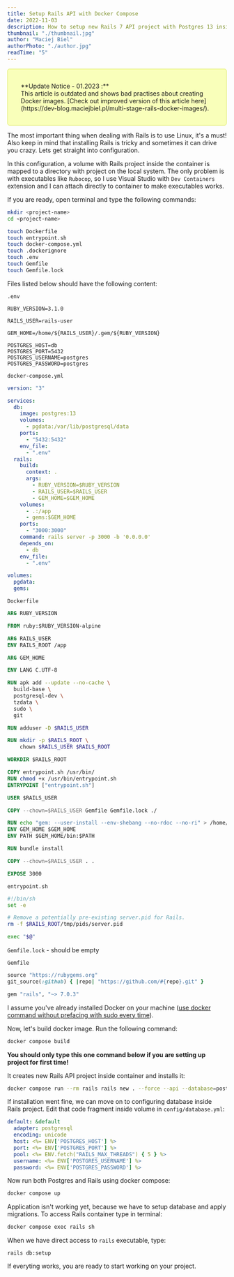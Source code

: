 ```yaml
---
title: Setup Rails API with Docker Compose
date: 2022-11-03
description: How to setup new Rails 7 API project with Postgres 13 inside Docker containers.
thumbnail: "./thumbnail.jpg"
author: "Maciej Biel"
authorPhoto: "./author.jpg"
readTime: "5"
---
```


<p><span style="padding: 30px; background-color: #f9ffba; display: block; border-radius: 5px; border: 1px solid #dfeb64;">**Update Notice - 01.2023 :**<br>This article is outdated and shows bad practises about creating Docker images. [Check out improved version of this article here](https://dev-blog.maciejbiel.pl/multi-stage-rails-docker-images/).</span></p>

The most important thing when dealing with Rails is to use Linux, it's a must! Also keep in mind that installing Rails is tricky and sometimes it can drive you crazy. Lets get straight into configuration.

In this configuration, a volume with Rails project inside the container is mapped to a directory with project on the local system. The only problem is with executables like `Rubocop`, so I use Visual Studio with `Dev Containers` extension and I can attach directly to container to make executables works. 

If you are ready, open terminal and type the following commands:
```bash
mkdir <project-name>
cd <project-name>

touch Dockerfile
touch entrypoint.sh
touch docker-compose.yml
touch .dockerignore
touch .env
touch Gemfile
touch Gemfile.lock
```

Files listed below should have the following content:

`.env`
```
RUBY_VERSION=3.1.0

RAILS_USER=rails-user

GEM_HOME=/home/${RAILS_USER}/.gem/${RUBY_VERSION}

POSTGRES_HOST=db
POSTGRES_PORT=5432
POSTGRES_USERNAME=postgres
POSTGRES_PASSWORD=postgres
```

`docker-compose.yml`
```yml
version: "3"

services:
  db:
    image: postgres:13
    volumes:
      - pgdata:/var/lib/postgresql/data
    ports:
      - "5432:5432"
    env_file:
      - ".env"
  rails:
    build:
      context: .
      args:
        - RUBY_VERSION=$RUBY_VERSION
        - RAILS_USER=$RAILS_USER
        - GEM_HOME=$GEM_HOME
    volumes:
      - .:/app
      - gems:$GEM_HOME
    ports:
      - "3000:3000"
    command: rails server -p 3000 -b '0.0.0.0'
    depends_on:
      - db
    env_file:
      - ".env"

volumes:
  pgdata:
  gems:
```

`Dockerfile`
```dockerfile
ARG RUBY_VERSION

FROM ruby:$RUBY_VERSION-alpine

ARG RAILS_USER
ENV RAILS_ROOT /app

ARG GEM_HOME

ENV LANG C.UTF-8

RUN apk add --update --no-cache \
  build-base \
  postgresql-dev \
  tzdata \
  sudo \
  git

RUN adduser -D $RAILS_USER

RUN mkdir -p $RAILS_ROOT \
    chown $RAILS_USER $RAILS_ROOT

WORKDIR $RAILS_ROOT

COPY entrypoint.sh /usr/bin/
RUN chmod +x /usr/bin/entrypoint.sh
ENTRYPOINT ["entrypoint.sh"]

USER $RAILS_USER

COPY --chown=$RAILS_USER Gemfile Gemfile.lock ./

RUN echo "gem: --user-install --env-shebang --no-rdoc --no-ri" > /home/$RAILS_USER/.gemrc
ENV GEM_HOME $GEM_HOME
ENV PATH $GEM_HOME/bin:$PATH

RUN bundle install

COPY --chown=$RAILS_USER . .

EXPOSE 3000
```

`entrypoint.sh`
```bash
#!/bin/sh
set -e

# Remove a potentially pre-existing server.pid for Rails.
rm -f $RAILS_ROOT/tmp/pids/server.pid

exec "$@"
```

`Gemfile.lock` - should be empty

`Gemfile`
```ruby
source "https://rubygems.org"
git_source(:github) { |repo| "https://github.com/#{repo}.git" }

gem "rails", "~> 7.0.3"
```

I assume you've already installed Docker on your machine ([use docker command without prefacing with sudo every time](https://docs.docker.com/engine/install/linux-postinstall/)).

Now, let's build docker image. Run the following command:
```bash
docker compose build
```

**You should only type this one command below if you are setting up project for first time!**

It creates new Rails API project inside container and installs it:
```bash
docker compose run --rm rails rails new . --force --api --database=postgresql --skip-test --skip-spring --skip-coffee
```

If installation went fine, we can move on to configuring database inside Rails project. Edit that code fragment inside volume in `config/database.yml`:
```yml
default: &default
  adapter: postgresql
  encoding: unicode
  host: <%= ENV['POSTGRES_HOST'] %>
  port: <%= ENV['POSTGRES_PORT'] %>
  pool: <%= ENV.fetch("RAILS_MAX_THREADS") { 5 } %>
  username: <%= ENV['POSTGRES_USERNAME'] %>
  password: <%= ENV['POSTGRES_PASSWORD'] %>
```

Now run both Postgres and Rails using docker compose:
``` bash
docker compose up
```

Application isn't working yet, because we have to setup database and apply migrations. To access Rails container type in terminal:
```bash
docker compose exec rails sh
```

When we have direct access to `rails` executable, type:
```
rails db:setup
```

If everyting works, you are ready to start working on your project.
